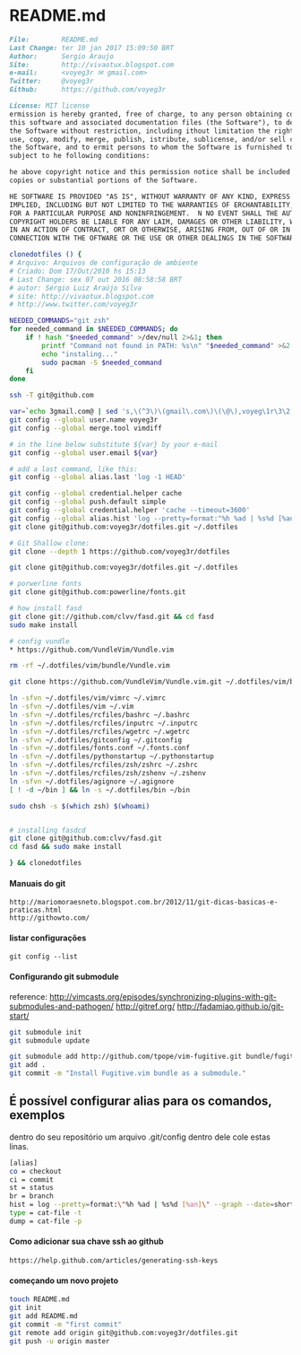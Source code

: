# README.md

``` markdown
File:		 README.md
Last Change: ter 10 jan 2017 15:09:50 BRT
Author:		 Sergio Araujo
Site:		 http://vivaotux.blogspot.com
e-mail:      <voyeg3r ✉ gmail.com>
Twitter:	 @voyeg3r
Github:      https://github.com/voyeg3r
```

``` markdown
License: MIT license
ermission is hereby granted, free of charge, to any person obtaining copy of
this software and associated documentation files (the Software"), to deal in
the Software without restriction, including ithout limitation the rights to
use, copy, modify, merge, publish, istribute, sublicense, and/or sell copies of
the Software, and to ermit persons to whom the Software is furnished to do so,
subject to he following conditions:

he above copyright notice and this permission notice shall be included n all
copies or substantial portions of the Software.

HE SOFTWARE IS PROVIDED "AS IS", WITHOUT WARRANTY OF ANY KIND, EXPRESS R
IMPLIED, INCLUDING BUT NOT LIMITED TO THE WARRANTIES OF ERCHANTABILITY, FITNESS
FOR A PARTICULAR PURPOSE AND NONINFRINGEMENT.  N NO EVENT SHALL THE AUTHORS OR
COPYRIGHT HOLDERS BE LIABLE FOR ANY LAIM, DAMAGES OR OTHER LIABILITY, WHETHER
IN AN ACTION OF CONTRACT, ORT OR OTHERWISE, ARISING FROM, OUT OF OR IN
CONNECTION WITH THE OFTWARE OR THE USE OR OTHER DEALINGS IN THE SOFTWARE.
```


```bash
clonedotfiles () {
# Arquivo: Arquivos de configuração de ambiente
# Criado: Dom 17/Out/2010 hs 15:13
# Last Change: sex 07 out 2016 08:58:58 BRT
# autor: Sérgio Luiz Araújo Silva
# site: http://vivaotux.blogspot.com
# http://www.twitter.com/voyeg3r

NEEDED_COMMANDS="git zsh"
for needed_command in $NEEDED_COMMANDS; do
    if ! hash "$needed_command" >/dev/null 2>&1; then
        printf "Command not found in PATH: %s\n" "$needed_command" >&2
        echo "instaling..."
        sudo pacman -S $needed_command
    fi
done

ssh -T git@github.com

var=`echo 3gmail.com@ | sed 's,\(^3\)\(gmail\.com\)\(\@\),voyeg\1r\3\2,g'`
git config --global user.name voyeg3r
git config --global merge.tool vimdiff

# in the line below substitute ${var} by your e-mail
git config --global user.email ${var}

# add a last command, like this:
git config --global alias.last 'log -1 HEAD'

git config --global credential.helper cache
git config --global push.default simple
git config --global credential.helper 'cache --timeout=3600'
git config --global alias.hist 'log --pretty=format:"%h %ad | %s%d [%an]" --graph --date=short'
git clone git@github.com:voyeg3r/dotfiles.git ~/.dotfiles

# Git Shallow clone:
git clone --depth 1 https://github.com/voyeg3r/dotfiles

git clone git@github.com:voyeg3r/dotfiles.git ~/.dotfiles

# porwerline fonts
git clone git@github.com:powerline/fonts.git

# how install fasd
git clone git://github.com/clvv/fasd.git && cd fasd
sudo make install

# config vundle
* https://github.com/VundleVim/Vundle.vim

rm -rf ~/.dotfiles/vim/bundle/Vundle.vim

git clone https://github.com/VundleVim/Vundle.vim.git ~/.dotfiles/vim/bundle/Vundle.vim

ln -sfvn ~/.dotfiles/vim/vimrc ~/.vimrc
ln -sfvn ~/.dotfiles/vim ~/.vim
ln -sfvn ~/.dotfiles/rcfiles/bashrc ~/.bashrc
ln -sfvn ~/.dotfiles/rcfiles/inputrc ~/.inputrc
ln -sfvn ~/.dotfiles/rcfiles/wgetrc ~/.wgetrc
ln -sfvn ~/.dotfiles/gitconfig ~/.gitconfig
ln -sfvn ~/.dotfiles/fonts.conf ~/.fonts.conf
ln -sfvn ~/.dotfiles/pythonstartup ~/.pythonstartup
ln -sfvn ~/.dotfiles/rcfiles/zsh/zshrc ~/.zshrc
ln -sfvn ~/.dotfiles/rcfiles/zsh/zshenv ~/.zshenv
ln -sfvn ~/.dotfiles/agignore ~/.agignore
[ ! -d ~/bin ] && ln -s ~/.dotfiles/bin ~/bin

sudo chsh -s $(which zsh) $(whoami)


# installing fasdcd
git clone git@github.com:clvv/fasd.git
cd fasd && sudo make install

} && clonedotfiles
```

#### Manuais do git

	http://mariomoraesneto.blogspot.com.br/2012/11/git-dicas-basicas-e-praticas.html
	http://githowto.com/

#### listar configurações

	git config --list

#### Configurando git submodule

reference: http://vimcasts.org/episodes/synchronizing-plugins-with-git-submodules-and-pathogen/
http://gitref.org/
http://fadamiao.github.io/git-start/

``` sh
git submodule init
git submodule update

git submodule add http://github.com/tpope/vim-fugitive.git bundle/fugitive
git add .
git commit -m "Install Fugitive.vim bundle as a submodule."
```

## É possível configurar alias para os comandos, exemplos


dentro do seu repositório um arquivo .git/config
dentro dele cole estas linas.

```bash
[alias]
co = checkout
ci = commit
st = status
br = branch
hist = log --pretty=format:\"%h %ad | %s%d [%an]\" --graph --date=short
type = cat-file -t
dump = cat-file -p
```

#### Como adicionar sua chave ssh ao github


	https://help.github.com/articles/generating-ssh-keys

####  começando um novo projeto

```sh
touch README.md
git init
git add README.md
git commit -m "first commit"
git remote add origin git@github.com:voyeg3r/dotfiles.git
git push -u origin master
```
